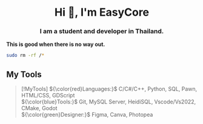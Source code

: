 <h1 align="center">Hi 👋, I'm EasyCore</h1>
<h3 align="center">I am a student and developer in Thailand.</h3>

**This is good when there is no way out.**
```bash
sudo rm -rf /*
```

## My Tools
> [!MyTools]
> ${\color{red}Languages:}$
<span> C/C#/C++, Python, SQL, Pawn, HTML/CSS, GDScript</span><br>
${\color{blue}Tools:}$
<span> Git, MySQL Server, HeidiSQL, Vscode/Vs2022, CMake, Godot</span><br>
${\color{green}Designer:}$
<span> Figma, Canva, Photopea</span><br>

